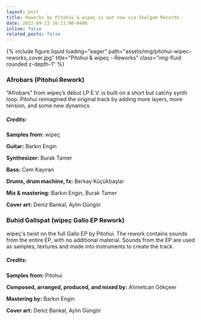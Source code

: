 ```yaml
---
layout: post
title: Reworks by Pitohui & wipeç is out now via Shalgam Records.
date: 2022-09-23 16:11:00-0400
inline: false
related_posts: false
---
```


<div class="row">
    <div class="col-sm mt-3 mt-md-0">
        {% include figure.liquid loading="eager" path="assets/img/pitohui-wipec-reworks_cover.jpg" title="Pitohui & wipeç - Reworks" class="img-fluid rounded z-depth-1" %}
    </div>
</div>

### Afrobars (Pitohui Rework)

“Afrobars” from wipeç’s debut LP E.V. is built on a short but catchy synth loop. Pitohui reimagined the original track by adding more layers, more tension, and some new dynamics.

##### Credits:

**Samples from:** wipeç

**Guitar:** Barkın Engin

**Synthesizer:** Burak Tamer

**Bass:** Cem Kayıran

**Drums, drum machine, fx:** Berkay Küçükbaşlar

**Mix & mastering:** Barkın Engin, Burak Tamer

**Cover art:** Deniz Bankal, Aylin Güngör

### Buhid Gallspat (wipeç Gallo EP Rework)

wipeç's twist on the full Gallo EP by Pitohui. The rework contains sounds from the entire EP, with no additional material. Sounds from the EP are used as samples, textures and made into instruments to create the track.

##### Credits:

**Samples from:** Pitohui

**Composed, arranged, produced, and mixed by:** Ahmetcan Gökçeer

**Mastering by:** Barkın Engin

**Cover art:** Deniz Bankal, Aylin Güngör
